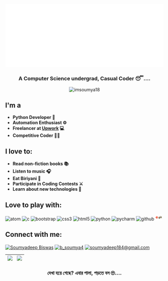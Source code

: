 <img src='https://github.com/imsoumya18/imsoumya18/raw/main/svg.svg'>

<h3 align="center">A Computer Science undergrad, Casual Coder 😴....</h3>
<p align="center"> <img src="https://komarev.com/ghpvc/?username=imsoumya18&label=Profile%20views&color=0e75b6&style=flat" alt="imsoumya18" /> </p>

## I'm a
 - **Python Developer 🐍**
 - **Automation Enthusiast ⚙️**
 - **Freelancer at [Upwork](www.upwork.com) 💻**
 - **Competitive Coder 🐱‍💻**

## I love to:
 - **Read non-fiction books 📚**
 - **Listen to music 🎧**
 - **Eat Biriyani 🤤**
 - **Participate in Coding Contests ⚔️**
 - **Learn about new technologies 🤔**

## Love to play with:
<p align="left">
 <img src="https://devicons.github.io/devicon/devicon.git/icons/atom/atom-original.svg" alt="atom" width="20" height="20"/> 
 <img src="https://devicons.github.io/devicon/devicon.git/icons/c/c-original.svg" alt="c" width="20" height="20"/> 
 <img src="https://devicons.github.io/devicon/devicon.git/icons/bootstrap/bootstrap-plain.svg" alt="bootstrap" width="20" height="20"/> 
 <img src="https://devicons.github.io/devicon/devicon.git/icons/css3/css3-original-wordmark.svg" alt="css3" width="20" height="20"/> 
 <img src="https://devicons.github.io/devicon/devicon.git/icons/html5/html5-original-wordmark.svg" alt="html5" width="20" height="20"/> 
 <img src="https://devicons.github.io/devicon/devicon.git/icons/python/python-original.svg" alt="python" width="20" height="20"/> 
 <img src="https://devicons.github.io/devicon/devicon.git/icons/pycharm/pycharm-original.svg" alt="pycharm" width="20" height="20"/> 
 <img src="https://devicons.github.io/devicon/devicon.git/icons/github/github-original.svg" alt="github" width="20" height="20"/> 
 <img height="20" width="20" src="https://raw.githubusercontent.com/github/explore/80688e429a7d4ef2fca1e82350fe8e3517d3494d/topics/git/git.png"></p>
 
## Connect with me:
<p align="left">
<a href="https://www.linkedin.com/in/soumyadeep-biswas-4345a417b/" target="blank"><img align="center" src="https://cdn.jsdelivr.net/npm/simple-icons@3.0.1/icons/linkedin.svg" alt="Soumyadeep Biswas" height="30" width="40" /></a>
<a href="https://www.instagram.com/b_soumya4/" target="blank"><img align="center" src="https://cdn.jsdelivr.net/npm/simple-icons@3.0.1/icons/instagram.svg" alt="b_soumya4" height="30" width="40" /></a>
<a href="mailto:soumyadeep184@gmail.com"><img align="center" src="https://cdn.jsdelivr.net/npm/simple-icons@3.0.1/icons/gmail.svg" alt="soumyadeep184@gmail.com" height="30" width="40" /></a>
</p>

|<img src="https://github-readme-stats.vercel.app/api?username=imsoumya18&&show_icons=true&count_private=true"/>|<img src="https://github-readme-streak-stats.herokuapp.com/?user=imsoumya18"/>|
|---|---|

<h3 align="center">দেখা হয়ে গেছে? এবার পালা, পড়তে বস 🙄....</h3>

